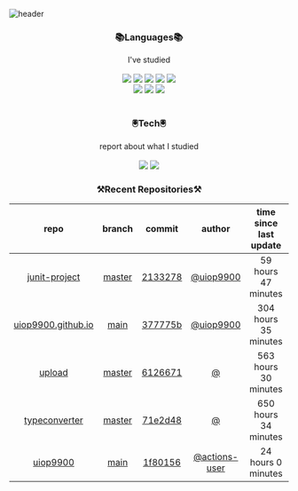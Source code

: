 
![header](https://capsule-render.vercel.app/api?type=waving&color=timeGradient&height=300&section=header&text=Jia's%20GitHub&fontSize=90)
 
<h3 align="center">📚Languages📚</h3>
<div align="center">I've studied</div><br>

<div align="center">
  <img src="https://img.shields.io/badge/Java-007396?style=flat-square&logo=Java&logoColor=white"/> 
   <img src="https://img.shields.io/badge/Spring Boot-6DB33F?style=flat-square&logo=Spring Boot&logoColor=white"/>
   <img src="https://img.shields.io/badge/HTML-E34F26?style=flat-square&logo=HTML&logoColor=white"/>
   <img src="https://img.shields.io/badge/MySQL-4479A1?style=flat-square&logo=MySQL&logoColor=white"/>
   <img src="https://img.shields.io/badge/AWS-232F3E?style=flat-square&logo=AWS&logoColor=white"/><br>
   <img src="https://img.shields.io/badge/CSS-1572B6?style=flat-square&logo=CSS&logoColor=white"/>
   <img src="https://img.shields.io/badge/JavaScript-F7DF1E?style=flat-square&logo=JavaScript&logoColor=white"/>
   <img src="https://img.shields.io/badge/Bootstrap-7952B3?style=flat-square&logo=Bootstrap&logoColor=white"/>
</div><br>

<h3 align="center">🖲️Tech🖲️</h3>
<div align="center">report about what I studied</div><br>

<div align="center">
<a href="https://blog.naver.com/jia9510"><img src="https://img.shields.io/badge/Naver-03C75A?style=flat-square&logo=Naver&logoColor=white&link=https://blog.naver.com/jia9510"/></a>
<a href="https://github.com/uiop9900/uiop9900"><img src="https://img.shields.io/badge/GitHub-181717?style=flat-square&logo=GitHub&logoColor=white&link=https://github.com/uiop9900/uiop9900"/></a>
</div>
 

<h3 align="center">⚒Recent Repositories⚒</h3>

| repo | branch | commit | author | time since last update | language |
|:---:|:---:|:---:|:---:|:---:|:---:|
| [junit-project](https://github.com/uiop9900/junit-project) | [master](https://github.com/uiop9900/junit-project/tree/master) |[2133278](https://github.com/uiop9900/junit-project/commit/213327895bfbffd0849444896969ce6788100383) | [@uiop9900](https://github.com/uiop9900) |59 hours 47 minutes | ![](https://img.shields.io/badge/language-Java-default.svg?style=flat-square)|
| [uiop9900.github.io](https://github.com/uiop9900/uiop9900.github.io) | [main](https://github.com/uiop9900/uiop9900.github.io/tree/main) |[377775b](https://github.com/uiop9900/uiop9900.github.io/commit/377775b09794f2d7719622a0678c27778e24bd3f) | [@uiop9900](https://github.com/uiop9900) |304 hours 35 minutes | ![](https://img.shields.io/badge/language-Ruby-default.svg?style=flat-square)|
| [upload](https://github.com/uiop9900/upload) | [master](https://github.com/uiop9900/upload/tree/master) |[6126671](https://github.com/uiop9900/upload/commit/6126671738c64e6e4ee5e0afd298c42e2cf206d2) | [@]() |563 hours 30 minutes | ![](https://img.shields.io/badge/language-Java-default.svg?style=flat-square)|
| [typeconverter](https://github.com/uiop9900/typeconverter) | [master](https://github.com/uiop9900/typeconverter/tree/master) |[71e2d48](https://github.com/uiop9900/typeconverter/commit/71e2d4857ec632da817d1b5b5101aaf8585aa79f) | [@]() |650 hours 34 minutes | ![](https://img.shields.io/badge/language-Java-default.svg?style=flat-square)|
| [uiop9900](https://github.com/uiop9900/uiop9900) | [main](https://github.com/uiop9900/uiop9900/tree/main) |[1f80156](https://github.com/uiop9900/uiop9900/commit/1f801561398c1c233600cd1bf5c9b62dcb40f325) | [@actions-user](https://github.com/actions-user) |24 hours 0 minutes | ![](https://img.shields.io/badge/language-Go-default.svg?style=flat-square)|



